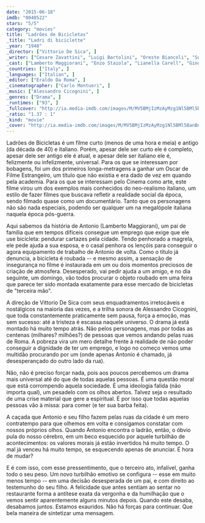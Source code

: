 ```yaml
---
date: "2015-06-18"
imdb: "0040522"
stars: "5/5"
category: "movies"
title: "Ladrões de Bicicletas"
_title: "Ladri di biciclette"
_year: "1948"
_director: ["Vittorio De Sica", ]
_writer: ["Cesare Zavattini", "Luigi Bartolini", "Oreste Biancoli", "Suso Cecchi D'Amico", "Vittorio De Sica", "Adolfo Franci", "Gherardo Gherardi", "Gerardo Guerrieri", "Cesare Zavattini", ]
_cast: ["Lamberto Maggiorani", "Enzo Staiola", "Lianella Carell", "Gino Saltamerenda", "Vittorio Antonucci", "Giulio Chiari", "Elena Altieri", "Carlo Jachino", "Michele Sakara", ]
_countries: ["Italy", ]
_languages: ["Italian", ]
_editor: ["Eraldo Da Roma", ]
_cinematographer: ["Carlo Montuori", ]
_music: ["Alessandro Cicognini", ]
_genres: ["Drama", ]
_runtimes: ["93", ]
_fullcover: "http://ia.media-imdb.com/images/M/MV5BMjIzMzAyMzg1Nl5BMl5BanBnXkFtZTgwMzMyNzk0MTE@.jpg"
_ratio: "1.37 : 1"
_kind: "movie"
_cover: "http://ia.media-imdb.com/images/M/MV5BMjIzMzAyMzg1Nl5BMl5BanBnXkFtZTgwMzMyNzk0MTE@._V1._SX97_SY140_.jpg"
---
```

Ladrões de Bicicletas é um filme curto (menos de uma hora e meia) e antigo (da década de 40) e italiano. Porém, apesar dele ser curto ele é completo, apesar dele ser antigo ele é atual, e apesar dele ser italiano ele é, felizmente ou infelizmente, universal. Para os que se interessam por bobagens, foi um dos primeiros longa-metragens a ganhar um Oscar de Filme Estrangeiro, um título que não existia e era dado de vez em quando pela academia. Para os que se interessam pelo Cinema como arte, este filme virou um dos exemplos mais conhecidos do neo-realismo italiano, um estilo de fazer filmes que buscava refletir a realidade social da época, sendo filmado quase como um documentário. Tanto que os personagens não são nada especiais, podendo ser qualquer um na megalópole italiana naquela época pós-guerra.

Aqui sabemos da história de Antonio (Lamberto Maggiorani), um pai de família que em tempos difíceis consegue um emprego que exige que ele use bicicleta: pendurar cartazes pela cidade. Tendo penhorado a magrela, ele pede ajuda a sua esposa, e o casal penhora os lençóis para conseguir o agora equipamento de trabalho de Antonio de volta. Como o título já denuncia, a bicicleta é roubada -- e mesmo assim, a sensação de insegurança no filme é instaurada em um ou dois momentos preciosos de criação de atmosfera. Desesperado, vai pedir ajuda a um amigo, e no dia seguinte, um domingo, vão todos procurar o objeto roubado em uma feira que parece ter sido montada exatamente para esse mercado de bicicletas de "terceira mão".

A direção de Vittorio De Sica com seus enquadramentos irretocáveis e nostálgicos na maioria das vezes, e a trilha sonora de Alessandro Cicognini, que toda constantemente praticamente sem pausa, força a emoção, mas sem sucesso: até a tristeza é escassa naquele universo. O drama já está montado há muito tempo atrás. Não pelos personagens, mas por todas as centenas (milhares? milhões?) de pessoas que vemos andando pelas ruas de Roma. A pobreza vira um mero detalhe frente à realidade de não poder conseguir a dignidade de ter um emprego, e logo no começo vemos uma multidão procurando por um (onde apenas Antonio é chamado, já desesperançado do outro lado da rua).

Não, não é preciso forçar nada, pois aos poucos percebemos um drama mais universal até do que de todas aquelas pessoas. É uma questão moral que está corrompendo aquela sociedade. É uma ideologia falida (não importa qual), um pesadelo com os olhos abertos. Talvez seja o resultado de uma crise material que gere a espiritual. É por isso que todas aquelas pessoas vão à missa: para comer (e ter sua barba feita).

A caçada que Antonio e seu filho fazem pelas ruas da cidade é um mero contratempo para que olhemos em volta e consigamos constatar com nossos próprios olhos. Quando Antonio encontra o ladrão, então, o óbvio pula do nosso cérebro, em um beco esquecido por aquele turbilhão de acontecimentos: os valores morais já estão invertidos há muito tempo. O mal já venceu há muito tempo, se esquecendo apenas de anunciar. É hora de mudar?

E é com isso, com esse pressentimento, que o terceiro ato, infalível, ganha todo o seu peso. Um novo turbilhão emotivo se configura -- esse em muito menos tempo -- em uma decisão desesperada de um pai, e com direito ao testemunho do seu filho. A felicidade que antes sentiam ao sentar no restaurante forma a antítese exata da vergonha e da humilhação que o vemos sentir aparentemente alguns minutos depois. Quando este desaba, desabamos juntos. Estamos exauridos. Não há forças para continuar. Que bela maneira de sintetizar uma mensagem.
